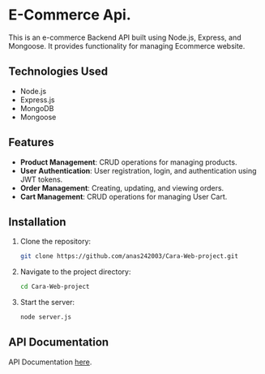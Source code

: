 
# E-Commerce Api.

This is an e-commerce Backend API built using Node.js, Express, and Mongoose. It provides functionality for managing Ecommerce website.

## Technologies Used

- Node.js
- Express.js
- MongoDB
- Mongoose
  
## Features

- **Product Management**: CRUD operations for managing products.
- **User Authentication**: User registration, login, and authentication using JWT tokens.
- **Order Management**: Creating, updating, and viewing orders.
- **Cart Management**: CRUD operations for managing User Cart.
## Installation

1. Clone the repository:

    ```bash
    git clone https://github.com/anas242003/Cara-Web-project.git
    ```

2. Navigate to the project directory:

    ```bash
    cd Cara-Web-project
    ```
3. Start the server:

    ```bash
    node server.js
    ```

## API Documentation

API Documentation [here](https://documenter.getpostman.com/view/24694319/2sA3JNaLG8).

